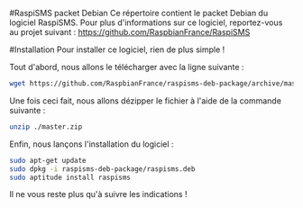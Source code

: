 #RaspiSMS packet Debian
Ce répertoire contient le packet Debian du logiciel RaspiSMS.
Pour plus d'informations sur ce logiciel, reportez-vous au projet suivant : https://github.com/RaspbianFrance/RaspiSMS

#Installation
Pour installer ce logiciel, rien de plus simple !

Tout d'abord, nous allons le télécharger avec la ligne suivante :
```bash
wget https://github.com/RaspbianFrance/raspisms-deb-package/archive/master.zip
```

Une fois ceci fait, nous allons dézipper le fichier à l'aide de la commande suivante :
```bash
unzip ./master.zip
```

Enfin, nous lançons l'installation du logiciel :
```bash
sudo apt-get update
sudo dpkg -i raspisms-deb-package/raspisms.deb
sudo aptitude install raspisms
```

Il ne vous reste plus qu'à suivre les indications !
